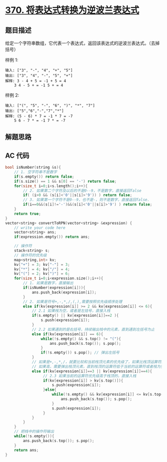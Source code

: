 # [370. 将表达式转换为逆波兰表达式](https://www.lintcode.com/problem/convert-expression-to-reverse-polish-notation/description)

## 题目描述

给定一个字符串数组，它代表一个表达式，返回该表达式的逆波兰表达式。（去掉括号）

样例 1:

    输入: ["3", "-", "4", "+", "5"]
    输出: ["3", "4", "-", "5", "+"]
    解释: 3 - 4 + 5 = -1 + 5 = 4
        3 4 - 5 + = -1 5 + = 4
样例 2:

    输入: ["(", "5", "-", "6", ")", "*", "7"]
    输出: ["5","6","-","7","*"]
    解释: (5 - 6) * 7 = -1 * 7 = -7
        5 6 - 7 * = -1 7 * = -7

## 解题思路


## AC 代码

```c
bool isNumber(string &s){
    // 1. 空字符串不是数字
    if(s.empty()) return false;
    if(s.size() == 1 && s[0] == '-') return false;
    for(size_t i=0;i<s.length();i++){
        // 2. 如果第二个字符及以后的不是0--9，不是数字，直接返回false
        if( (i>0 && (s[i]<'0'||s[i]>'9')) ) return false;
        // 3. 如果第一个字符不是0--9，也不是-，则不是数字，直接返回false.
        if(i==0&&(s[i]!='-')&&(s[i]<'0'||s[i]>'9') ) return false;
    }
    return true;
}
vector<string> convertToRPN(vector<string> &expression) {
    // write your code here
    vector<string> ans;
    if(expression.empty()) return ans;

    // 操作符
    stack<string> s;
    // 操作符的优先级
    map<string,int> kv; 
    kv["+"] = 3; kv["-"] = 3; 
    kv["*"] = 4; kv["/"] = 4; 
    kv["("] = 2; kv[")"] = 6;
    for(size_t i=0;i<expression.size();i++){
        // 1. 如果是数字，直接输出
        if(isNumber(expression[i])){
            ans.push_back(expression[i]);
        }
        // 2. 如果是符号+,-,*,/,(,),需要按照优先级顺序处理
        else if(kv[expression[i]] >= 2 && kv[expression[i]] <= 6){
            // 2.1 如果栈为空，或者是左括号，直接入栈
            if(s.empty() || kv[expression[i]]==2 ){
                s.push(expression[i]);
            }
            // 2.2 如果遇到的是右括号，持续输出栈中的元素，直到遇到左括号为止
            else if(kv[expression[i]] == 6){
                while(!s.empty() && s.top() != "("){
                    ans.push_back(s.top()); s.pop();
                }
                if(!s.empty()) s.pop(); // 弹出左括号
            }
            // 如果是+,-,*,/，就要比较和当前栈顶元素的优先级了，如果比栈顶运算符的优先级低，可以直接入栈，
            // 如果高，需要弹出栈顶元素，直到栈顶的运算符低于当前的运算符或者栈为空为止
            else if(kv[expression[i]]==3 || kv[expression[i]]==4){
                 // 2.3 如果当前的运算符优先级高于栈顶的，直接入栈
                 if(kv[expression[i]] > kv[s.top()]){
                     s.push(expression[i]);
                 }else{
                     while(!s.empty() && kv[expression[i]] <= kv[s.top()]){
                         ans.push_back(s.top()); s.pop();
                     }
                     s.push(expression[i]);
                 }
            }
        }
    }
    // 把栈中的操作符输出
    while(!s.empty()){
        ans.push_back(s.top()); s.pop(); 
    } 
    return ans;
}
```